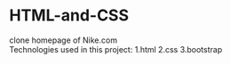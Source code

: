 # HTML-and-CSS
clone homepage of Nike.com  
Technologies used in this project:
1.html
2.css
3.bootstrap

